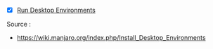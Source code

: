 - [x] [Run Desktop Environments](https://github.com/wahasa/Manjaro/tree/main#run-desktop-environments)

Source : </br>
- https://wiki.manjaro.org/index.php/Install_Desktop_Environments
